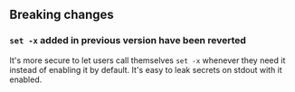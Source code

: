 ## Breaking changes

### `set -x` added in previous version have been reverted

It's more secure to let users call themselves `set -x` whenever they need it instead of enabling it by default. It's easy to leak secrets on stdout with it enabled.
